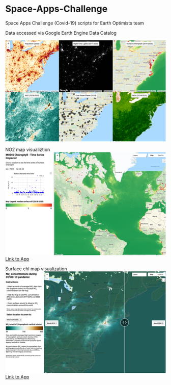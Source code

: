 # Space-Apps-Challenge
Space Apps Challenge (Covid-19) scripts for Earth Optimists team


Data accessed via Google Earth Engine Data Catalog

![](/images/Screen%20Shot%202020-05-31%20at%206.42.02%20PM.png)

NO2 map visualiztion 
![](/images/Screen%20Shot%202020-05-31%20at%209.54.39%20AM.png)
[Link to App](https://awindle110.users.earthengine.app/view/spaceappsno2)


Surface chl map visualization 
![](/images/Screen%20Shot%202020-05-31%20at%209.50.23%20AM.png)
[Link to App](https://awindle110.users.earthengine.app/view/chltimeseries)

